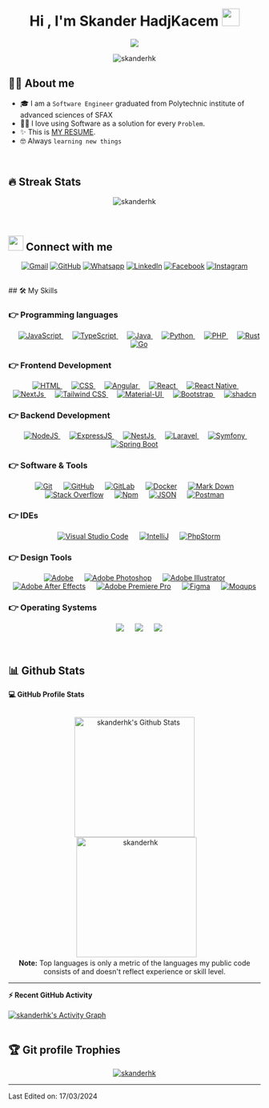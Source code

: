 <h1 align="center">Hi , I'm Skander HadjKacem <img src="https://media.giphy.com/media/hvRJCLFzcasrR4ia7z/giphy.gif" width="35"></h1>
<p align="center">
  <a href="https://github.com/DenverCoder1/readme-typing-svg"><img src="https://readme-typing-svg.herokuapp.com/?lines=Software+Engineer;Web+And+Mobile+Developer;Full+Stack+JS;&center=true&width=500&height=50"></a>
</p>

<p align="center"> 
	<img src="https://komarev.com/ghpvc/?username=skanderhk&label=Profile%20views&color=0e75b6&style=for-the-badge" alt="skanderhk" /> 
</p>

## 💁‍♂️ About me

- 🎓 I am a `Software Engineer` graduated from Polytechnic institute of advanced sciences of SFAX
- 🧑‍💻 I love using Software as a solution for every `Problem`.
- ✨ This is [MY RESUME](https://drive.google.com/file/d/1rMNaVJLjfvduaGYOlfkzKyUQI-3dzQLZ/view?usp=sharing).
- 🤓 Always `learning new things`

<br>

## 🔥 Streak Stats

<p align="center"><img src="https://github-readme-streak-stats.herokuapp.com/?user=skanderhk&theme=algolia&card_width=720" alt="skanderhk" /></p>

<br>

## <img src="https://media.giphy.com/media/iY8CRBdQXODJSCERIr/giphy.gif" width="30px"> Connect with me

<p align="center">
	<a href="mailto:skander.hkacem@gmail.com"><img img src="https://img.shields.io/badge/gmail-%23EA4335.svg?style=for-the-badge&logo=gmail&logoColor=white" alt="Gmail"/></a>
	<a href="https://github.com/skanderhk"><img src="https://img.shields.io/badge/github-%23181717.svg?style=for-the-badge&logo=github&logoColor=white" alt="GitHub"/></a>
	<a href="https://wa.me/21644235600"><img src="https://img.shields.io/badge/whatsapp-%2325D366.svg?style=for-the-badge&logo=whatsapp&logoColor=white" alt="Whatsapp"/></a>
	<a href="https://www.linkedin.com/in/skanderhk/"><img src="https://img.shields.io/badge/linkedin-%230A66C2.svg?style=for-the-badge&logo=linkedin&logoColor=white" alt="LinkedIn"/></a>
	<a href="https://www.facebook.com/SkanderHKacem"><img src="https://img.shields.io/badge/facebook-%231877F2.svg?style=for-the-badge&logo=facebook&logoColor=white" alt="Facebook"/></a>
	<a href="https://www.instagram.com/skander.hk/"><img src="https://img.shields.io/badge/instagram-%23E4405F.svg?style=for-the-badge&logo=instagram&logoColor=white" alt="Instagram"/></a>
</p>

<br>
## 🛠️ My Skills

### 👉 Programming languages

<p align="center"> 
  &emsp; 
  <a href="https://developer.mozilla.org/en-US/docs/Web/JavaScript" target="_blank"> 
     <img alt="JavaScript" src="https://img.shields.io/badge/JavaScript-F7DF1E.svg?style=for-the-badge&logo=javascript&logoColor=black">
   </a>
  &emsp; 
  <a href="https://www.typescriptlang.org/" target="_blank"> 
     <img alt="TypeScript" src="https://img.shields.io/badge/TypeScript-007ACC.svg?style=for-the-badge&logo=typescript&logoColor=white">
   </a>
  &emsp;
  <a href="https://www.java.com" target="_blank"> 
    <img alt="Java" src="https://img.shields.io/badge/Java-ED8B00.svg?style=for-the-badge&logo=java&logoColor=white">
  </a>
  &emsp;
   <a href="https://www.python.org" target="_blank">
    <img alt="Python" src="https://img.shields.io/badge/Python%20-%2314354C.svg?style=for-the-badge&logo=python&logoColor=white">
  </a>
  &emsp;
   <a href="https://www.php.net/" target="_blank">
    <img alt="PHP" src="https://img.shields.io/badge/Php%20-%23474A8A.svg?style=for-the-badge&logo=php&logoColor=white">
  </a>
  &emsp;
   <a href="https://www.rust-lang.org" target="_blank">
    <img alt="Rust" src="https://img.shields.io/badge/Rust-000000.svg?style=for-the-badge&logo=rust&logoColor=white">
  </a>
 &emsp;
   <a href="https://go.dev/" target="_blank">
    <img alt="Go" src="https://img.shields.io/badge/Go-00ADD8.svg?style=for-the-badge&logo=Go&logoColor=white">
  </a>
</p>

### 👉 Frontend Development

<p align="center"> 
  &emsp; 
  <a href="https://www.w3.org/html/" target="_blank"> 
   <img alt="HTML" src="https://img.shields.io/badge/HTML5%20-%23E34F26.svg?style=for-the-badge&logo=html5&logoColor=white">
  </a>   
  &emsp;
  <a href="https://www.w3schools.com/css/" target="_blank">
    <img alt="CSS" src="https://img.shields.io/badge/CSS%20-%231572B6.svg?style=for-the-badge&logo=css3&logoColor=white">
  </a> 
  &emsp;
  <a href="https://angular.io/" target="_blank">
    <img alt="Angular" src="https://img.shields.io/badge/Angular-DD0031.svg?style=for-the-badge&logo=angular&logoColor=white">
  </a> 
  &emsp;
  <a href="https://reactjs.org/" target="_blank">
    <img alt="React" src="https://img.shields.io/badge/React-20232A.svg?style=for-the-badge&logo=react&logoColor=61DAFB">
  </a> 
  &emsp;
  <a href="https://reactnative.dev/" target="_blank">
    <img alt="React Native" src="https://img.shields.io/badge/React_Native-20232A.svg?style=for-the-badge&logo=react&logoColor=61DAFB">
  </a> 
  &emsp;
  <a href="https://nextjs.org/" target="_blank">
    <img alt="NextJs" src="https://img.shields.io/badge/NextJs-black.svg?style=for-the-badge&logo=next.js&logoColor=white">
  </a> 
  &emsp;
  <a href="https://tailwindcss.com/" target="_blank">
    <img alt="Tailwind CSS" src="https://img.shields.io/badge/Tailwind_CSS-38B2AC.svg?style=for-the-badge&logo=tailwind-css&logoColor=white">
  </a> 
  &emsp;
  <a href="https://mui.com/" target="_blank">
    <img alt="Material-UI" src="https://img.shields.io/badge/Material--UI-0081CB.svg?style=for-the-badge&logo=mui&logoColor=white">
  </a> 
  &emsp;
  <a href="https://getbootstrap.com/" target="_blank">
    <img alt="Bootstrap" src="https://img.shields.io/badge/Bootstrap-563D7C.svg?style=for-the-badge&logo=Bootstrap&logoColor=white">
  </a> 
   &emsp;
  <a href=["(https://ui.shadcn.com/" target="_blank">
    <img alt="shadcn" src="https://img.shields.io/badge/shadcn/ui-000000.svg?style=for-the-badge&logo=shadcnui&logoColor=white">
  </a> 	
</p>

### 👉 Backend Development

<p align="center"> 
  &emsp; 
  <a href="https://www.nodejs.org" target="_blank"> 
   <img alt="NodeJS" src="https://img.shields.io/badge/NodeJS-339933.svg?style=for-the-badge&logo=node.js&logoColor=white">
  </a>   
  &emsp; 
  <a href="https://www.expressjs.com" target="_blank"> 
   <img alt="ExpressJS" src="https://img.shields.io/badge/ExpressJS-black.svg?style=for-the-badge&logo=Express&logoColor=white">
  </a>   
  &emsp; 
  <a href="https://www.nestjs.com" target="_blank"> 
   <img alt="NestJs" src="https://img.shields.io/badge/NestJS-E0234E.svg?style=for-the-badge&logo=nestjs&logoColor=white">
  </a>   
  &emsp; 
  <a href="https://www.laravel.com" target="_blank"> 
   <img alt="Laravel" src="https://img.shields.io/badge/Laravel-FF2D20.svg?style=for-the-badge&logo=laravel&logoColor=white">
  </a>   
  &emsp; 
  <a href="https://www.laravel.com" target="_blank"> 
   <img alt="Symfony" src="https://img.shields.io/badge/Symfony-black.svg?style=for-the-badge&logo=Symfony&logoColor=white">
  </a>   
  &emsp; 
  <a href="https://spring.io/" target="_blank"> 
   <img alt="Spring Boot" src="https://img.shields.io/badge/Spring Boot-6DB33F.svg?style=for-the-badge&logo=spring&logoColor=white">
  </a>   
</p>

### 👉 Software & Tools

<p align="center">
  &emsp;
    <a href="https://git-scm.com/"><img alt="Git" src="https://img.shields.io/badge/Git%20-%23F05033.svg?style=for-the-badge&logo=git&logoColor=white"></a>
  &emsp;
    <a href="https://github.com/"><img alt="GitHub" src="https://img.shields.io/badge/Github-%23181717.svg?style=for-the-badge&logo=github&logoColor=white"></a>
  &emsp;
    <a href="https://gitlab.com/"><img alt="GitLab" src="https://img.shields.io/badge/GitLab-FC6D26.svg?style=for-the-badge&logo=gitlab&logoColor=white"></a>
  &emsp;
    <a href="https://www.docker.com/"><img alt="Docker" src="https://img.shields.io/badge/Docker-2496ED.svg?style=for-the-badge&logo=Docker&logoColor=white"></a>
  &emsp;
    <a href="https://www.markdownguide.org/"><img alt="Mark Down" src="https://img.shields.io/badge/Markdown-000000?style=for-the-badge&logo=markdown&logoColor=white"></a>
  &emsp;
    <a href="https://stackoverflow.com/"><img alt="Stack Overflow" src="https://img.shields.io/badge/-Stack%20Overflow-FE7A16?style=for-the-badge&logo=stack-overflow&logoColor=white"></a>
  &emsp;
    <a href="https://www.npmjs.com/"><img alt="Npm" src="https://img.shields.io/badge/Npm-CB3837?style=for-the-badge&logo=npm&logoColor=white"></a>
  &emsp;
    <a href="https://www.json.org/"><img alt="JSON" img src="https://img.shields.io/badge/json-%23000000.svg?style=for-the-badge&logo=json&logoColor=white"></a>
  &emsp;
    <a href="https://www.postman.com/"><img alt="Postman" img src="https://img.shields.io/badge/Postman-FF6C37.svg?style=for-the-badge&logo=Postman&logoColor=white"></a>
</p>

### 👉 IDEs

<p align="center">
  &emsp;
    <a href="https://code.visualstudio.com/"><img alt="Visual Studio Code" src="https://img.shields.io/badge/Visual%20Studio%20Code-0078d7.svg?style=for-the-badge&logo=visual-studio-code&logoColor=white"></a>
  &emsp;
    <a href="https://www.jetbrains.com/idea/"><img alt="IntelliJ" src="https://img.shields.io/badge/IntelliJ-000000.svg?style=for-the-badge&logo=intellijidea&logoColor=white" /></a>
  &emsp;
    <a href="https://www.jetbrains.com/phpstorm/"><img alt="PhpStorm" src="https://img.shields.io/badge/PHPStorm-181717.svg?&style=for-the-badge&logo=phpstorm&logoColor=white" /></a>
</p>

### 👉 Design Tools

<p align="center">
  &emsp;
    <a href="https://www.adobe.com/"><img alt="Adobe" src="https://img.shields.io/badge/Adobe-FF0000.svg?style=for-the-badge&logo=Adobe&logoColor=white"></a>
  &emsp;
    <a href="https://www.adobe.com/products/photoshop.html"><img alt="Adobe Photoshop" src="https://img.shields.io/badge/Adobe%20Photoshop-31A8FF.svg?style=for-the-badge&logo=Adobe%20Photoshop&logoColor=white"></a>
  &emsp;
    <a href="https://www.adobe.com/products/illustrator.html"><img alt="Adobe Illustrator" src="https://img.shields.io/badge/Adobe%20Illustrator-FF9A00.svg?style=for-the-badge&logo=Adobe%20Illustrator&logoColor=black"/></a>
  &emsp;
    <a href="https://www.adobe.com/products/aftereffects.html"><img alt="Adobe After Effects" src="https://img.shields.io/badge/Adobe%20After%20Effects-9999FF.svg?&style=for-the-badge&logo=Adobe%20After%20Effects&logoColor=white" /></a>
  &emsp;
    <a href="https://www.adobe.com/products/premiere.html"><img alt="Adobe Premiere Pro" src="https://img.shields.io/badge/Adobe%20Premiere%20Pro-9999FF.svg?&style=for-the-badge&logo=Adobe%20Premiere%20Pro&logoColor=white" /></a>
  &emsp;
    <a href="https://www.figma.com/"><img alt="Figma" src="https://img.shields.io/badge/Figma-F24E1E.svg?&style=for-the-badge&logo=Figma&logoColor=white" /></a>
  &emsp;
    <a href="https://moqups.com/"><img alt="Moqups" src="https://img.shields.io/badge/Moqups-006BE5.svg?&style=for-the-badge&logo=moqups&logoColor=white" /></a>
</p>

### 👉 Operating Systems

<p align="center">
  &emsp;
    <a href="https://www.linux.org/"><img src="https://img.shields.io/badge/Linux-FCC624?style=for-the-badge&logo=linux&logoColor=black"></a>
  &emsp;
    <a href="https://ubuntu.com/"><img src="https://img.shields.io/badge/Ubuntu-E95420?style=for-the-badge&logo=ubuntu&logoColor=white"></a>
  &emsp;
    <a href="https://www.microsoft.com/en-us/windows"><img src="https://img.shields.io/badge/Windows-0078D6?style=for-the-badge&logo=windows&logoColor=white"></a>
</p>

<br/>

## 📊 Github Stats

  <summary><b>💻 GitHub Profile Stats</b></summary>
  <br/>
  <p align="center">
    <img alt="skanderhk's Github Stats" src="https://github-readme-stats.vercel.app/api?username=skanderhk&show_icons=true&count_private=true&theme=algolia" height="240px"/>
<br/>
  &nbsp;
	  <img src="https://github-readme-stats.vercel.app/api/top-langs?username=skanderhk&langs_count=10&show_icons=true&locale=en&layout=compact&theme=algolia" alt="skanderhk" height="240px"/>
  <br/>
  <b>Note:</b> Top languages is only a metric of the languages my public code consists of and doesn't reflect experience or skill level.
  </p>

---

  <summary><b>⚡ Recent GitHub Activity</b></summary>
  <br/>
   <a href="https://github.com/skanderhk"><img alt="skanderhk's Activity Graph" src="https://github-readme-activity-graph.vercel.app/graph?username=skanderhk&bg_color=0b052d&color=00ed99&line=29a1ff&point=00ed99&area=true&hide_border=true" /></a>
  <br/>

<br/>

## 🏆 Git profile Trophies

<p align="center"> <a href="#"><img src="https://github-profile-trophy.vercel.app/?username=skanderhk&layout=compact&theme=algolia" alt="skanderhk" /></a> </p>

---

Last Edited on: 17/03/2024
